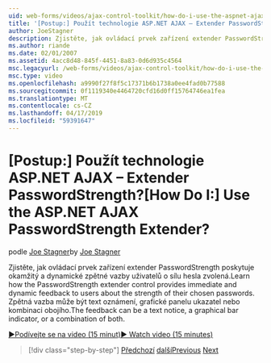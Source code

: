 ```yaml
---
uid: web-forms/videos/ajax-control-toolkit/how-do-i-use-the-aspnet-ajax-passwordstrength-extender
title: '[Postup:] Použít technologie ASP.NET AJAX – Extender PasswordStrength? | Dokumenty Microsoft'
author: JoeStagner
description: Zjistěte, jak ovládací prvek zařízení extender PasswordStrength poskytuje okamžitý a dynamické zpětné vazby uživatelů o sílu hesla zvolená. Zpětnou vazbu c...
ms.author: riande
ms.date: 02/01/2007
ms.assetid: 4acc8d48-845f-4451-8a83-0d6d935c4564
msc.legacyurl: /web-forms/videos/ajax-control-toolkit/how-do-i-use-the-aspnet-ajax-passwordstrength-extender
msc.type: video
ms.openlocfilehash: a9990f27f8f5c17371b6b1738a0ee4fad0b77588
ms.sourcegitcommit: 0f1119340e4464720cfd16d0ff15764746ea1fea
ms.translationtype: MT
ms.contentlocale: cs-CZ
ms.lasthandoff: 04/17/2019
ms.locfileid: "59391647"
---
```

# <a name="how-do-i-use-the-aspnet-ajax-passwordstrength-extender"></a><span data-ttu-id="a7515-105">[Postup:] Použít technologie ASP.NET AJAX – Extender PasswordStrength?</span><span class="sxs-lookup"><span data-stu-id="a7515-105">[How Do I:] Use the ASP.NET AJAX PasswordStrength Extender?</span></span>

<span data-ttu-id="a7515-106">podle [Joe Stagner](https://github.com/JoeStagner)</span><span class="sxs-lookup"><span data-stu-id="a7515-106">by [Joe Stagner](https://github.com/JoeStagner)</span></span>

<span data-ttu-id="a7515-107">Zjistěte, jak ovládací prvek zařízení extender PasswordStrength poskytuje okamžitý a dynamické zpětné vazby uživatelů o sílu hesla zvolená.</span><span class="sxs-lookup"><span data-stu-id="a7515-107">Learn how the PasswordStrength extender control provides immediate and dynamic feedback to users about the strength of their chosen passwords.</span></span> <span data-ttu-id="a7515-108">Zpětná vazba může být text oznámení, grafické panelu ukazatel nebo kombinaci obojího.</span><span class="sxs-lookup"><span data-stu-id="a7515-108">The feedback can be a text notice, a graphical bar indicator, or a combination of both.</span></span>

[<span data-ttu-id="a7515-109">&#9654;Podívejte se na video (15 minut)</span><span class="sxs-lookup"><span data-stu-id="a7515-109">&#9654; Watch video (15 minutes)</span></span>](https://channel9.msdn.com/Blogs/ASP-NET-Site-Videos/how-do-i-use-the-aspnet-ajax-passwordstrength-extender)

> [!div class="step-by-step"]
> <span data-ttu-id="a7515-110">[Předchozí](how-do-i-use-the-aspnet-ajax-dropshadow-extender.md)
> [další](how-do-i-get-started-with-the-aspnet-ajax-animation-extender-control.md)</span><span class="sxs-lookup"><span data-stu-id="a7515-110">[Previous](how-do-i-use-the-aspnet-ajax-dropshadow-extender.md)
[Next](how-do-i-get-started-with-the-aspnet-ajax-animation-extender-control.md)</span></span>
